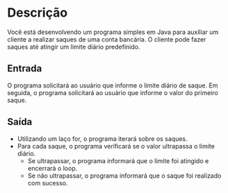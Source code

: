 # Descrição
Você está desenvolvendo um programa simples em Java para auxiliar um cliente a realizar saques de uma conta bancária. O cliente pode fazer saques até atingir um limite diário predefinido.

## Entrada
O programa solicitará ao usuário que informe o limite diário de saque.
Em seguida, o programa solicitará ao usuário que informe o valor do primeiro saque.

## Saída
* Utilizando um laço for, o programa iterará sobre os saques.
* Para cada saque, o programa verificará se o valor ultrapassa o limite diário.
    * Se ultrapassar, o programa informará que o limite foi atingido e encerrará o loop.
    * Se não ultrapassar, o programa informará que o saque foi realizado com sucesso.